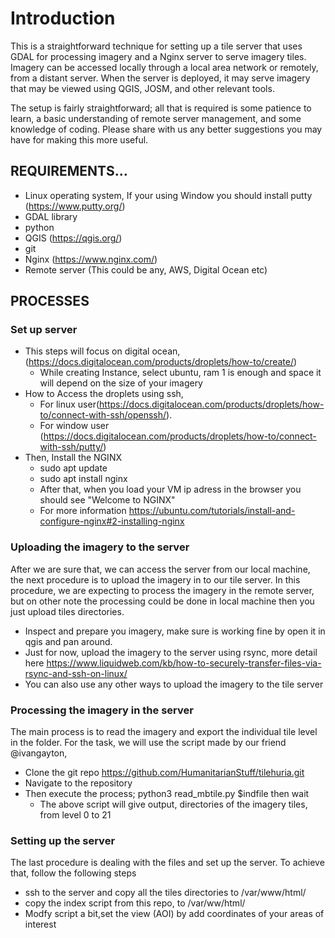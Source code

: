 # Introduction

This is a straightforward technique for setting up a tile server that uses GDAL for processing imagery and a Nginx server to serve imagery tiles. Imagery can be accessed locally through a local area network or remotely, from a distant server. When the server is deployed, it may serve imagery that may be viewed using QGIS, JOSM, and other relevant tools.

The setup is fairly straightforward; all that is required is some patience to learn, a basic understanding of remote server management, and some knowledge of coding. Please share with us any better suggestions you may have for making this more useful.

## REQUIREMENTS…
- Linux operating system, If your using Window you should install putty (https://www.putty.org/)
- GDAL  library
- python
- QGIS (https://qgis.org/)
- git 
- Nginx (https://www.nginx.com/)
- Remote server (This could be any, AWS, Digital Ocean etc)

## PROCESSES

### Set up server
- This steps will focus on digital ocean, (https://docs.digitalocean.com/products/droplets/how-to/create/)
  - While creating Instance, select ubuntu, ram 1 is enough and space it will depend on the size of your imagery
- How to Access the droplets using ssh,
  - For linux user(https://docs.digitalocean.com/products/droplets/how-to/connect-with-ssh/openssh/).
  - For window user (https://docs.digitalocean.com/products/droplets/how-to/connect-with-ssh/putty/)
- Then, Install the NGINX
  - sudo apt update 
  - sudo apt install nginx
  - After that, when you load your VM ip adress in the browser you should see "Welcome to NGINX"
  - For more information https://ubuntu.com/tutorials/install-and-configure-nginx#2-installing-nginx

### Uploading the imagery to the server 
After we are sure that, we can access the server from our local machine, the next procedure is to upload the imagery in to our tile server.
In this procedure, we are expecting to process the imagery in the remote server, but on other note the processing could be done 
in local machine then you just upload tiles directories.
- Inspect and prepare you imagery, make sure is working fine by open it in qgis and pan around.
- Just for now, upload the imagery to the server using rsync, more detail here https://www.liquidweb.com/kb/how-to-securely-transfer-files-via-rsync-and-ssh-on-linux/
- You can also use any other ways to upload the imagery to the tile server

### Processing the imagery in the server
The main process is to read the imagery and export the individual tile level in the folder.
For the task, we will use the script made by our friend @ivangayton, 

- Clone the git repo https://github.com/HumanitarianStuff/tilehuria.git
- Navigate to the repository
- Then execute the process; python3 read_mbtile.py $indfile then wait
  - The above script will give output, directories of the imagery tiles, from level 0 to 21

### Setting up the server
The last procedure is dealing with the files and set up the server. To achieve that, follow the following steps
- ssh to the server and copy all the tiles directories to /var/www/html/
- copy the index script from this repo, to /var/ww/html/
- Modfy script a bit,set the view (AOI) by add coordinates of your areas of interest
